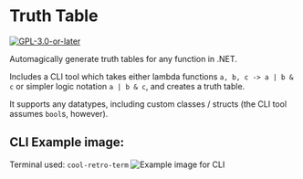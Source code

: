 # Truth Table
[![`GPL-3.0-or-later`](https://img.shields.io/badge/license-GPL--3.0--or--later-blue)](https://github.com/yellowsink/truth-table/blob/master/LICENSE.md)

Automagically generate truth tables for any function in .NET.

Includes a CLI tool which takes either lambda functions `a, b, c -> a | b & c` or simpler logic notation `a | b & c`, and creates a truth table.

It supports any datatypes, including custom classes / structs (the CLI tool assumes `bool`s, however).

## CLI Example image:
Terminal used: `cool-retro-term`
![Example image for CLI](https://raw.githubusercontent.com/yellowsink/truth-table/master/assets/example_retro.png)
